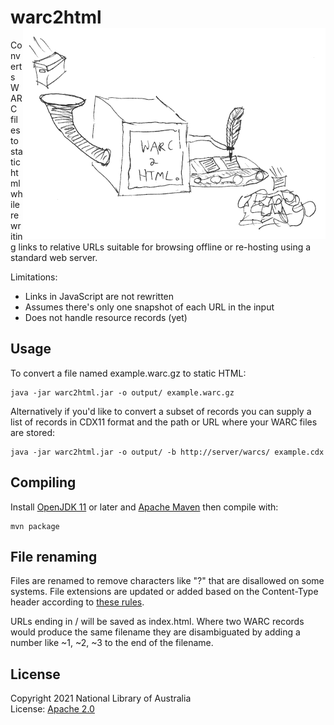 warc2html <img src="warc2html.png" align="right">
=========

Converts WARC files to static html while rewriting links to relative URLs suitable for browsing offline or re-hosting
using a standard web server. 

Limitations:
* Links in JavaScript are not rewritten
* Assumes there's only one snapshot of each URL in the input
* Does not handle resource records (yet)

Usage
-----

To convert a file named example.warc.gz to static HTML:

    java -jar warc2html.jar -o output/ example.warc.gz

Alternatively if you'd like to convert a subset of records you can supply a list of records in CDX11 format and the
path or URL where your WARC files are stored:

    java -jar warc2html.jar -o output/ -b http://server/warcs/ example.cdx

Compiling
---------

Install [OpenJDK 11](https://adoptium.net/) or later and [Apache Maven](https://maven.apache.org/) then compile with:

    mvn package

File renaming
-------------

Files are renamed to remove characters like "?" that are disallowed on some systems. File extensions are updated or added
based on the Content-Type header according to [these rules](resources/org/netpreserve/warc2html/forced.extensions).

URLs ending in / will be saved as index.html. Where two WARC records would produce the same filename they are
disambiguated by adding a number like ~1, ~2, ~3 to the end of the filename. 

License
-------

Copyright 2021 National Library of Australia \
License: [Apache 2.0](LICENSE)
